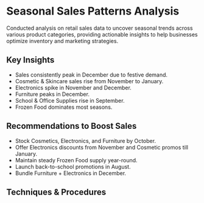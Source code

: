 # Seasonal Sales Patterns Analysis
Conducted analysis on retail sales data to uncover seasonal trends across various product categories, providing actionable insights to help businesses optimize inventory and marketing strategies.

## Key Insights
- Sales consistently peak in December due to festive demand.
- Cosmetic & Skincare sales rise from November to January.
- Electronics spike in November and December.
- Furniture peaks in December.
- School & Office Supplies rise in September.
- Frozen Food dominates most seasons.

## Recommendations to Boost Sales
- Stock Cosmetics, Electronics, and Furniture by October.
- Offer Electronics discounts from November and Cosmetic promos till January.
- Maintain steady Frozen Food supply year-round.
- Launch back-to-school promotions in August.
- Bundle Furniture + Electronics in December.


## Techniques & Procedures
